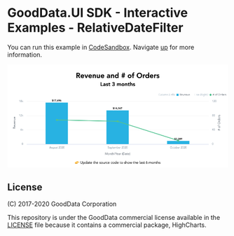 # GoodData.UI SDK - Interactive Examples - RelativeDateFilter

You can run this example in [CodeSandbox](https://codesandbox.io/s/github/gooddata/gooddata-ui-examples/tree/master/example-relativedatefilter?file=/src/App/index.js). Navigate [up](https://github.com/gooddata/gooddata-ui-examples) for more information.

[![RelativeDateFilter](/assets/example-localhost-relativedatefilter.png)](https://codesandbox.io/s/github/gooddata/gooddata-ui-examples/tree/master/example-relativedatefilter?file=/src/App/index.js)

## License

(C) 2017-2020 GoodData Corporation

This repository is under the GoodData commercial license available in the [LICENSE](LICENSE) file because it contains a commercial package, HighCharts.
